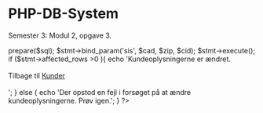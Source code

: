 # PHP-DB-System
Semester 3: Modul 2, opgave 3.

<?php
require_once 'dbcon.php'; // Opret forbindelse til databasen

$cad = filter_input(INPUT_POST, 'cad') or die('noget gik galt');
$zip = filter_input(INPUT_POST, 'zip') or die('noget gik galt');
$cid = filter_input(INPUT_POST, 'cid') or die('noget gik galt');

// ændrer adresse og postnummer der er tilknyttet et specifikt kunde-id
$sql = "UPDATE client SET Client_Adress=?, Zipcode_Zipcode=? 
		WHERE Client_ID=?";

	$stmt = $link->prepare($sql); 
	$stmt->bind_param('sis', $cad, $zip, $cid);
	$stmt->execute();
	if ($stmt->affected_rows >0 ){
	echo 'Kundeoplysningerne er ændret.<br><br>
	Tilbage til <a href="clientlist.php">Kunder</a><br><br>';
	}
	else {
	echo 'Der opstod en fejl i forsøget på at ændre kundeoplysningerne. Prøv igen.';
	}
?>
